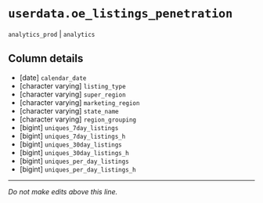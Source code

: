 # `userdata.oe_listings_penetration`
`analytics_prod` | `analytics`

## Column details
* [date]      `calendar_date`
* [character varying] `listing_type`
* [character varying] `super_region`
* [character varying] `marketing_region`
* [character varying] `state_name`
* [character varying] `region_grouping`
* [bigint]    `uniques_7day_listings`
* [bigint]    `uniques_7day_listings_h`
* [bigint]    `uniques_30day_listings`
* [bigint]    `uniques_30day_listings_h`
* [bigint]    `uniques_per_day_listings`
* [bigint]    `uniques_per_day_listings_h`

-------------------------------------------------------------------------------
*Do not make edits above this line.*

